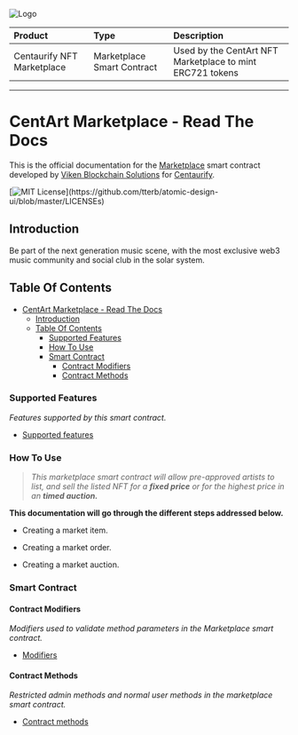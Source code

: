 ![Logo](https://www.centaurify.com/_next/image?url=%2Fimg%2Flogo%2Fcentaurify-logo.svg&w=1920&q=75)

| Product                     | Type                       | Description                                               |
| :--------                   | :-------                   | :-------------------------                                |
| Centaurify NFT Marketplace  | Marketplace Smart Contract | Used by the CentArt NFT Marketplace to mint ERC721 tokens |

---

# CentArt Marketplace - Read The Docs

This is the official documentation for the [Marketplace](https://github.com/CentaurifyOrg/smart_contracts/tree/main/contracts/NFT/Marketplace/) smart contract developed by [Viken Blockchain Solutions](https://www.vikenblockchain.com) for [Centaurify](https://www.centaurify.com).

[![MIT License](https://img.shields.io/apm/l/atomic-design-ui.svg?)](https://github.com/tterb/atomic-design-ui/blob/master/LICENSEs)

## Introduction

Be part of the next generation music scene, with the most exclusive web3 music community and social club in the solar system.

## Table Of Contents

- [CentArt Marketplace - Read The Docs](#centart-marketplace---read-the-docs)
  - [Introduction](#introduction)
  - [Table Of Contents](#table-of-contents)
    - [Supported Features](#supported-features)
    - [How To Use](#how-to-use)
    - [Smart Contract](#smart-contract)
      - [Contract Modifiers](#contract-modifiers)
      - [Contract Methods](#contract-methods)

### Supported Features

_Features supported by this smart contract._

- [Supported features](Supported_features.md#supported-features) 

### How To Use  

> _This marketplace smart contract will allow pre-approved artists to list, and sell the listed NFT for a **fixed price** or for the highest price in an **timed auction.**_

**This documentation will go through the different steps addressed below.**

- Creating a market item.

- Creating a market order.

- Creating a market auction.


### Smart Contract  

#### Contract Modifiers

_Modifiers used to validate method parameters in the Marketplace smart contract._

- [Modifiers](Modifiers.md#contract-modifiers)

#### Contract Methods

_Restricted admin methods and normal user methods in the marketplace smart contract._

- [Contract methods](#contract-methods)


